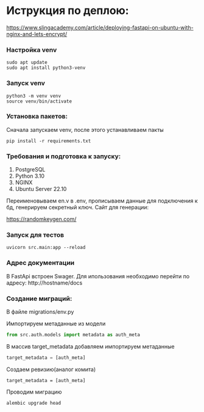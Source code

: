 # Иструкция по деплою:

https://www.slingacademy.com/article/deploying-fastapi-on-ubuntu-with-nginx-and-lets-encrypt/

### Настройка venv

```
sudo apt update
sudo apt install python3-venv
```

### Запуск venv

```
python3 -m venv venv
source venv/bin/activate
```

### Установка пакетов:

Сначала запускаем venv, после этого устанавливаем пакты

```
pip install -r requirements.txt
```

### Требования и подготовка к запуску:

1. PostgreSQL
2. Python 3.10
3. NGINX
4. Ubuntu Server 22.10

Переименовываем en.v в .env, прописываем данные для подключения к бд, 
генерируем секретный ключ. Сайт для генерации:

https://randomkeygen.com/

### Запуск для тестов

```
uvicorn src.main:app --reload
```

### Адрес документации
В FastApi встроен Swager. Для ипользования необходимо перейти по адресу:
http://hostname/docs

### Создание миграций:

В файле migrations/env.py

Импортируем метаданные из модели

```python
from src.auth.models import metadata as auth_meta
```

В массив target_metadata добавляем импортируем метаданные

```python
target_metadata = [auth_meta]
```

Создаем ревизию(аналог комита)

```
target_metadata = [auth_meta]
```

Проводим миграцию

```
alembic upgrade head 
```